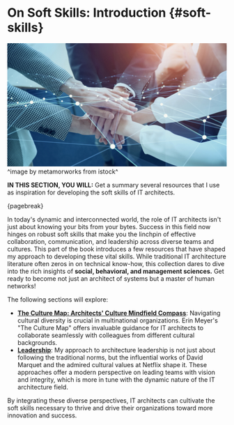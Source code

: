 

# On Soft Skills: Introduction {#soft-skills}

![](assets/images/iStock-1465173464.jpg)
^image by metamorworks from istock^

**IN THIS SECTION, YOU WILL:**  Get a summary several resources that I use as inspiration for developing the soft skills of IT architects.

{pagebreak}

In today's dynamic and interconnected world, the role of IT architects isn't just about knowing your bits from your bytes. Success in this field now hinges on robust soft skills that make you the linchpin of effective collaboration, communication, and leadership across diverse teams and cultures. This part of the book introduces a few resources that have shaped my approach to developing these vital skills. While traditional IT architecture literature often zeros in on technical know-how, this collection dares to dive into the rich insights of **social, behavioral, and management sciences.** Get ready to become not just an architect of systems but a master of human networks!

The following sections will explore:
* **[The Culture Map: Architects' Culture Mindfield Compass](#culture-map)**: Navigating cultural diversity is crucial in multinational organizations. Erin Meyer's "The Culture Map" offers invaluable guidance for IT architects to collaborate seamlessly with colleagues from different cultural backgrounds.
* **[Leadership](#leadership)**: My approach to architecture leadership is not just about following the traditional norms, but the influential works of David Marquet and the admired cultural values at Netflix shape it. These approaches offer a modern perspective on leading teams with vision and integrity, which is more in tune with the dynamic nature of the IT architecture field. 

By integrating these diverse perspectives, IT architects can cultivate the soft skills necessary to thrive and drive their organizations toward more innovation and success.
